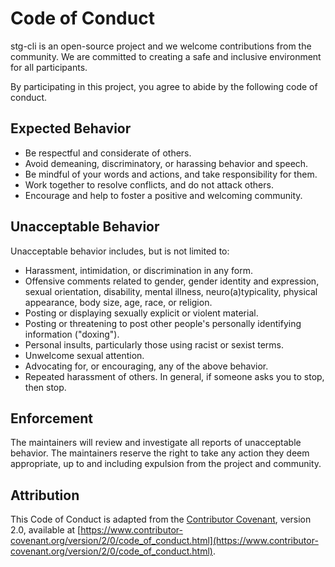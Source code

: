 # Code of Conduct

stg-cli is an open-source project and we welcome contributions from the community. We are committed to creating a safe and inclusive environment for all participants.

By participating in this project, you agree to abide by the following code of conduct.

## Expected Behavior

* Be respectful and considerate of others.
* Avoid demeaning, discriminatory, or harassing behavior and speech.
* Be mindful of your words and actions, and take responsibility for them.
* Work together to resolve conflicts, and do not attack others.
* Encourage and help to foster a positive and welcoming community.

## Unacceptable Behavior

Unacceptable behavior includes, but is not limited to:

* Harassment, intimidation, or discrimination in any form.
* Offensive comments related to gender, gender identity and expression, sexual orientation, disability, mental illness, neuro(a)typicality, physical appearance, body size, age, race, or religion.
* Posting or displaying sexually explicit or violent material.
* Posting or threatening to post other people's personally identifying information ("doxing").
* Personal insults, particularly those using racist or sexist terms.
* Unwelcome sexual attention.
* Advocating for, or encouraging, any of the above behavior.
* Repeated harassment of others. In general, if someone asks you to stop, then stop.

## Enforcement

The maintainers will review and investigate all reports of unacceptable behavior. The maintainers reserve the right to take any action they deem appropriate, up to and including expulsion from the project and community.

## Attribution

This Code of Conduct is adapted from the [Contributor Covenant](https://www.contributor-covenant.org/version/2/0/code_of_conduct/), version 2.0, available at [https://www.contributor-covenant.org/version/2/0/code_of_conduct.html](https://www.contributor-covenant.org/version/2/0/code_of_conduct.html).